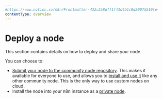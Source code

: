 ```yaml
---
#https://www.notion.so/n8n/Frontmatter-432c2b8dff1f43d4b1c8d20075510fe4
contentType: overview
---
```


# Deploy a node

This section contains details on how to deploy and share your node.

You can choose to:

* [Submit your node to the community node repository](/integrations/creating-nodes/deploy/submit-community-nodes/). This makes it available for everyone to use, and allows you to [install and use it](/integrations/community-nodes/installation/) like any other community node. This is the only way to use custom nodes on cloud.
* Install the node into your n8n instance as a [private node](/integrations/creating-nodes/deploy/install-private-nodes/).
